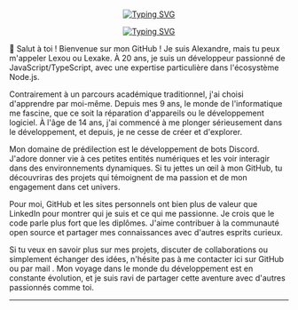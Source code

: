 <br>

<p align="center">
  <a href="https://github.com/Lexake"><img src="https://readme-typing-svg.demolab.com?font=Fira+Code&pause=1000&color=FF6347&center=true&size=50&vCenter=true&repeat=false&width=435&lines=Lexake" alt="Typing SVG" />   </a>
</p>
<p align="center">
  <a href="https://github.com/Lexake"><img src="[https://readme-typing-svg.demolab.com?font=Fira+Code&pause=1000&width=435&lines=npm+i+discord.js;import+%7B+Client+%7D+from+'discord.js';setInterval(()+%3D%3E+%7B%7D%2C+60000);Bienvenue+%C3%A0+vous](https://readme-typing-svg.demolab.com?font=Fira+Code&pause=1000&center=true&vCenter=true&width=435&lines=npm+i+discord.js;import+%7B+Client+%7D+from+'discord.js';setInterval(()+%3D%3E+%7B%7D%2C+60000);Bienvenue+%C3%A0+vous)" alt="Typing SVG"/></a>
</p>

👋 Salut à toi ! Bienvenue sur mon GitHub ! Je suis Alexandre, mais tu peux m'appeler Lexou ou Lexake. À 20 ans, je suis un développeur passionné de JavaScript/TypeScript, avec une expertise particulière dans l'écosystème Node.js.

Contrairement à un parcours académique traditionnel, j'ai choisi d'apprendre par moi-même. Depuis mes 9 ans, le monde de l'informatique me fascine, que ce soit la réparation d'appareils ou le développement logiciel. À l'âge de 14 ans, j'ai commencé à me plonger sérieusement dans le développement, et depuis, je ne cesse de créer et d'explorer.

Mon domaine de prédilection est le développement de bots Discord. J'adore donner vie à ces petites entités numériques et les voir interagir dans des environnements dynamiques. Si tu jettes un œil à mon GitHub, tu découvriras des projets qui témoignent de ma passion et de mon engagement dans cet univers.

Pour moi, GitHub et les sites personnels ont bien plus de valeur que LinkedIn pour montrer qui je suis et ce qui me passionne. Je crois que le code parle plus fort que les diplômes. J'aime contribuer à la communauté open source et partager mes connaissances avec d'autres esprits curieux.

Si tu veux en savoir plus sur mes projets, discuter de collaborations ou simplement échanger des idées, n'hésite pas à me contacter ici sur GitHub ou par mail . Mon voyage dans le monde du développement est en constante évolution, et je suis ravi de partager cette aventure avec d'autres passionnés comme toi.

<hr>
